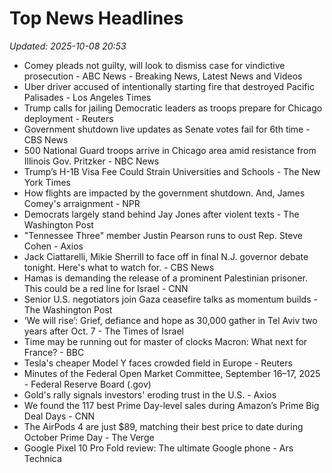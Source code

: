 # Top News Headlines

_Updated: 2025-10-08 20:53_

- Comey pleads not guilty, will look to dismiss case for vindictive prosecution - ABC News - Breaking News, Latest News and Videos
- Uber driver accused of intentionally starting fire that destroyed Pacific Palisades - Los Angeles Times
- Trump calls for jailing Democratic leaders as troops prepare for Chicago deployment - Reuters
- Government shutdown live updates as Senate votes fail for 6th time - CBS News
- 500 National Guard troops arrive in Chicago area amid resistance from Illinois Gov. Pritzker - NBC News
- Trump’s H-1B Visa Fee Could Strain Universities and Schools - The New York Times
- How flights are impacted by the government shutdown. And, James Comey's arraignment - NPR
- Democrats largely stand behind Jay Jones after violent texts - The Washington Post
- "Tennessee Three" member Justin Pearson runs to oust Rep. Steve Cohen - Axios
- Jack Ciattarelli, Mikie Sherrill to face off in final N.J. governor debate tonight. Here's what to watch for. - CBS News
- Hamas is demanding the release of a prominent Palestinian prisoner. This could be a red line for Israel - CNN
- Senior U.S. negotiators join Gaza ceasefire talks as momentum builds - The Washington Post
- ‘We will rise’: Grief, defiance and hope as 30,000 gather in Tel Aviv two years after Oct. 7 - The Times of Israel
- Time may be running out for master of clocks Macron: What next for France? - BBC
- Tesla's cheaper Model Y faces crowded field in Europe - Reuters
- Minutes of the Federal Open Market Committee, September 16–17, 2025 - Federal Reserve Board (.gov)
- Gold's rally signals investors' eroding trust in the U.S. - Axios
- We found the 117 best Prime Day-level sales during Amazon’s Prime Big Deal Days - CNN
- The AirPods 4 are just $89, matching their best price to date during October Prime Day - The Verge
- Google Pixel 10 Pro Fold review: The ultimate Google phone - Ars Technica